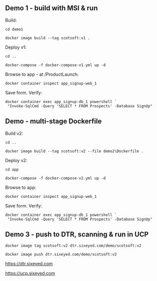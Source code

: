 ## Demo 1 - build with MSI & run

Build:

```
cd demo1

docker image build --tag scotsoft:v1 .
```

Deploy v1:

```
cd ..

docker-compose -f docker-compose-v1.yml up -d
```

Browse to app - at /ProductLaunch:

```
docker container inspect app_signup-web_1
```

Save form. Verify:

```
docker container exec app_signup-db_1 powershell `
 "Invoke-SqlCmd -Query 'SELECT * FROM Prospects' -Database SignUp"
```

## Demo - multi-stage Dockerfile

Build v2:

```
cd ..

docker image build --tag scotsoft:v2 --file demo2\Dockerfile .
```

Deploy v2:

```
cd app

docker-compose -f docker-compose-v2.yml up -d
``` 

Browse to app:

```
docker container inspect app_signup-web_1
```

Save form. Verify:

```
docker container exec app_signup-db_1 powershell `
 "Invoke-SqlCmd -Query 'SELECT * FROM Prospects' -Database SignUp"
```

## Demo 3 - push to DTR, scanning & run in UCP

```
docker image tag scotsoft:v2 dtr.sixeyed.com/demo/scotsoft:v2

docker image push dtr.sixeyed.com/demo/scotsoft:v2
```

https://dtr.sixeyed.com

https://ucp.sixeyed.com